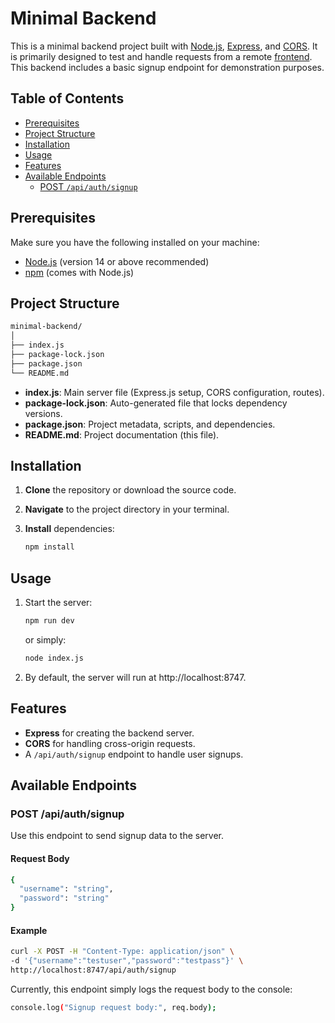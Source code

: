 # Minimal Backend

This is a minimal backend project built with [Node.js](https://nodejs.org/), [Express](https://expressjs.com/), and [CORS](https://www.npmjs.com/package/cors). It is primarily designed to test and handle requests from a remote [frontend](https://dreamqin68.github.io/). This backend includes a basic signup endpoint for demonstration purposes.

## Table of Contents

- [Prerequisites](#prerequisites)
- [Project Structure](#project-structure)
- [Installation](#installation)
- [Usage](#usage)
- [Features](#features)
- [Available Endpoints](#available-endpoints)
  - [POST `/api/auth/signup`](#post-apiauthsignup)

## Prerequisites

Make sure you have the following installed on your machine:

- [Node.js](https://nodejs.org/) (version 14 or above recommended)
- [npm](https://www.npmjs.com/) (comes with Node.js)

## Project Structure

```bash
minimal-backend/
│
├── index.js
├── package-lock.json
├── package.json
└── README.md
```

- **index.js**: Main server file (Express.js setup, CORS configuration, routes).
- **package-lock.json**: Auto-generated file that locks dependency versions.
- **package.json**: Project metadata, scripts, and dependencies.
- **README.md**: Project documentation (this file).

## Installation

1. **Clone** the repository or download the source code.
2. **Navigate** to the project directory in your terminal.
3. **Install** dependencies:

   ```bash
   npm install
   ```

## Usage

1. Start the server:

   ```bash
   npm run dev
   ```

   or simply:

   ```bash
   node index.js
   ```

2. By default, the server will run at http://localhost:8747.

## Features

- **Express** for creating the backend server.
- **CORS** for handling cross-origin requests.
- A `/api/auth/signup` endpoint to handle user signups.

## Available Endpoints

### POST /api/auth/signup

Use this endpoint to send signup data to the server.

#### Request Body

```bash
{
  "username": "string",
  "password": "string"
}
```

#### Example

```bash
curl -X POST -H "Content-Type: application/json" \
-d '{"username":"testuser","password":"testpass"}' \
http://localhost:8747/api/auth/signup
```

Currently, this endpoint simply logs the request body to the console:

```bash
console.log("Signup request body:", req.body);
```
